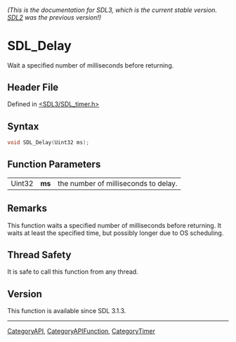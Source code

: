 ###### (This is the documentation for SDL3, which is the current stable version. [SDL2](https://wiki.libsdl.org/SDL2/) was the previous version!)
# SDL_Delay

Wait a specified number of milliseconds before returning.

## Header File

Defined in [<SDL3/SDL_timer.h>](https://github.com/libsdl-org/SDL/blob/main/include/SDL3/SDL_timer.h)

## Syntax

```c
void SDL_Delay(Uint32 ms);
```

## Function Parameters

|        |        |                                      |
| ------ | ------ | ------------------------------------ |
| Uint32 | **ms** | the number of milliseconds to delay. |

## Remarks

This function waits a specified number of milliseconds before returning. It
waits at least the specified time, but possibly longer due to OS
scheduling.

## Thread Safety

It is safe to call this function from any thread.

## Version

This function is available since SDL 3.1.3.

----
[CategoryAPI](CategoryAPI), [CategoryAPIFunction](CategoryAPIFunction), [CategoryTimer](CategoryTimer)

